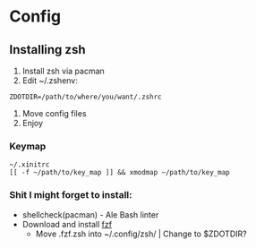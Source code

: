 # Config
## Installing zsh
1. Install zsh via pacman
2. Edit ~/.zshenv:
```
ZDOTDIR=/path/to/where/you/want/.zshrc
```
1. Move config files
2. Enjoy


### Keymap
```
~/.xinitrc
[[ -f ~/path/to/key_map ]] && xmodmap ~/path/to/key_map
```

### Shit I might forget to install:
* shellcheck(pacman) - Ale Bash linter
* Download and install [fzf](https://github.com/junegunn/fzf)
  * Move .fzf.zsh into ~/.config/zsh/ | Change to $ZDOTDIR?

